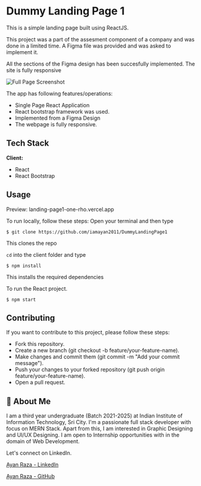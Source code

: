 
# Dummy Landing Page 1

This is a simple landing page built using ReactJS.  

This project was a part of the assesment component of a company and was done in a limited time. A Figma file was provided and was asked to implement it.

All the sections of the Figma design has been succesfully implemented. The site is fully responsive

![Full Page Screenshot](https://github.com/iamayan2011/DummyLandingPage1/blob/main/screenshots/ss1.png)




The app has following features/operations:

* Single Page React Application
* React bootstrap framework was used.
* Implemented from a Figma Design
* The webpage is fully responsive.




## Tech Stack

**Client:** 
* React
* React Bootstrap



## Usage
Preview: landing-page1-one-rho.vercel.app

To run locally, follow these steps:
Open your terminal and then type
```
$ git clone https://github.com/iamayan2011/DummyLandingPage1
```

This clones the repo

`cd` into the client folder and type
```
$ npm install
```
This installs the required dependencies

To run the React project.
```
$ npm start
```


## Contributing

If you want to contribute to this project, please follow these steps:

* Fork this repository.
* Create a new branch (git checkout -b feature/your-feature-name).
* Make changes and commit them (git commit -m "Add your commit message").
* Push your changes to your forked repository (git push origin feature/your-feature-name).
* Open a pull request.



## 🚀 About Me
I am a third year undergraduate (Batch 2021-2025) at Indian Institute of Information Technology, Sri City. 
I'm a passionate full stack developer with focus on MERN Stack.
Apart from this, I am interested in Graphic Designing and UI/UX Designing. I am open to Internship opportunities with in the domain of Web Development.

Let's connect on LinkedIn.

[Ayan Raza - LinkedIn](https://www.linkedin.com/in/iamayan2011/)

[Ayan Raza - GitHub](https://github.com/iamayan2011)





